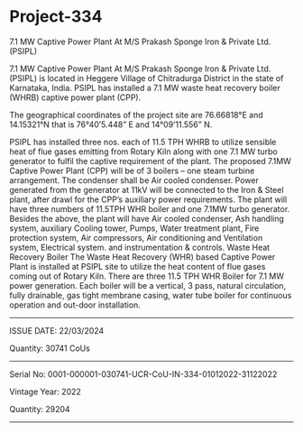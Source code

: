 # Project-334
7.1 MW Captive Power Plant At M/S Prakash Sponge Iron &amp; Private Ltd. (PSIPL)

7.1 MW Captive Power Plant At M/S Prakash Sponge Iron & Private Ltd. (PSIPL) is located in Heggere
Village of Chitradurga District in the state of Karnataka, India. PSIPL has installed a 7.1 MW waste heat
recovery boiler (WHRB) captive power plant (CPP).

The geographical coordinates of the project site are 76.66818°E and 14.15321°N that is 76°40’5.448” E
and 14°09’11.556” N.

PSIPL has installed three nos. each of 11.5 TPH WHRB to utilize sensible heat of flue gases emitting
from Rotary Kiln along with one 7.1 MW turbo generator to fulfil the captive requirement of the plant.
The proposed 7.1MW Captive Power Plant (CPP) will be of 3 boilers – one steam turbine arrangement.
The condenser shall be Air cooled condenser. Power generated from the generator at 11kV will be
connected to the Iron & Steel plant, after drawl for the CPP’s auxiliary power requirements.
The plant will have three numbers of 11.5TPH WHR boiler and one 7.1MW turbo generator. Besides
the above, the plant will have Air cooled condenser, Ash handling system, auxiliary Cooling tower,
Pumps, Water treatment plant, Fire protection system, Air compressors, Air conditioning and Ventilation
system, Electrical system. and instrumentation & controls.
Waste Heat Recovery Boiler
The Waste Heat Recovery (WHR) based Captive Power Plant is installed at PSIPL site to utilize the heat
content of flue gases coming out of Rotary Kiln. There are three 11.5 TPH WHR Boiler for 7.1 MW
power generation. Each boiler will be a vertical, 3 pass, natural circulation, fully drainable, gas tight
membrane casing, water tube boiler for continuous operation and out-door installation.
______________________
ISSUE DATE: 22/03/2024

Quantity: 30741 CoUs
_________________
Serial No: 0001-000001-030741-UCR-CoU-IN-334-01012022-31122022

Vintage Year: 2022

Quantity: 29204
_______________
